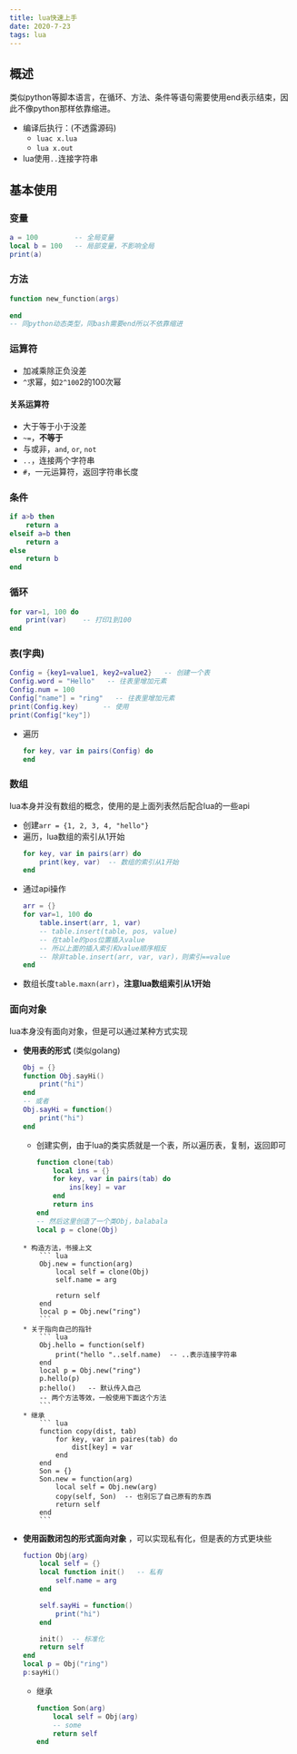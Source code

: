 ```yaml
---
title: lua快速上手
date: 2020-7-23
tags: lua
---
```


## 概述

类似python等脚本语言，在循环、方法、条件等语句需要使用end表示结束，因此不像python那样依靠缩进。

- 编译后执行：(不透露源码)
    * `luac x.lua`
    * `lua x.out`
- lua使用`..`连接字符串


## 基本使用

### 变量

``` lua
a = 100         -- 全局变量
local b = 100   -- 局部变量，不影响全局
print(a)
```

### 方法

``` lua
function new_function(args)
    
end
-- 同python动态类型，同bash需要end所以不依靠缩进
```


### 运算符

- 加减乘除正负没差
- `^`求幂，如`2^100`2的100次幂


#### 关系运算符

- 大于等于小于没差
- `~=`，**不等于**
- 与或非，`and`, `or`, `not`
- `..`，连接两个字符串
- `#`，一元运算符，返回字符串长度


### 条件
``` lua
if a>b then
    return a
elseif a=b then
    return a
else
    return b
end
```


### 循环

``` lua
for var=1, 100 do
    print(var)    -- 打印1到100
end
```


### 表(字典) 

``` lua
Config = {key1=value1, key2=value2}   -- 创建一个表
Config.word = "Hello"   -- 往表里增加元素
Config.num = 100
Config["name"] = "ring"   -- 往表里增加元素
print(Config.key)      -- 使用
print(Config["key"])
```

- 遍历
    ``` lua
    for key, var in pairs(Config) do
    end
    ```


### 数组

lua本身并没有数组的概念，使用的是上面列表然后配合lua的一些api

- 创建`arr = {1, 2, 3, 4, "hello"}`
- 遍历，lua数组的索引从1开始
    ``` lua
    for key, var in pairs(arr) do
        print(key, var)  -- 数组的索引从1开始
    end
    ```
- 通过api操作
    ``` lua
    arr = {}
    for var=1, 100 do
        table.insert(arr, 1, var)
        -- table.insert(table, pos, value)
        -- 在table的pos位置插入value
        -- 所以上面的插入索引和value顺序相反
        -- 除非table.insert(arr, var, var)，则索引==value
    end
    ```
- 数组长度`table.maxn(arr)`，**注意lua数组索引从1开始**


### **面向对象**

lua本身没有面向对象，但是可以通过某种方式实现

- **使用表的形式** (类似golang)
    ``` lua
    Obj = {}
    function Obj.sayHi()
        print("hi")
    end
    -- 或者
    Obj.sayHi = function()
        print("hi")
    end
    ```
    * 创建实例，由于lua的类实质就是一个表，所以遍历表，复制，返回即可
        ``` lua
        function clone(tab)
            local ins = {}
            for key, var in pairs(tab) do
                ins[key] = var
            end
            return ins
        end
        -- 然后这里创造了一个类Obj，balabala
        local p = clone(Obj)
    ```
    * 构造方法，书接上文
        ``` lua
        Obj.new = function(arg)
            local self = clone(Obj)
            self.name = arg

            return self
        end
        local p = Obj.new("ring")
        ```
    * 关于指向自己的指针
        ``` lua
        Obj.hello = function(self)
            print("hello "..self.name)  -- ..表示连接字符串
        end
        local p = Obj.new("ring")
        p.hello(p)
        p:hello()   -- 默认传入自己
        -- 两个方法等效，一般使用下面这个方法
        ```
    * 继承
        ``` lua
        function copy(dist, tab)
            for key, var in paires(tab) do
                dist[key] = var
            end
        end
        Son = {}
        Son.new = function(arg)
            local self = Obj.new(arg)
            copy(self, Son)  -- 也别忘了自己原有的东西
            return self
        end
        ```
- **使用函数闭包的形式面向对象** ，可以实现私有化，但是表的方式更块些
    ``` lua
    fuction Obj(arg)
        local self = {}
        local function init()   -- 私有
            self.name = arg
        end

        self.sayHi = function()
            print("hi")
        end

        init()  -- 标准化
        return self
    end
    local p = Obj("ring")
    p:sayHi()
    ```
    * 继承
        ``` lua
        function Son(arg)
            local self = Obj(arg)
            -- some
            return self
        end
        ```








